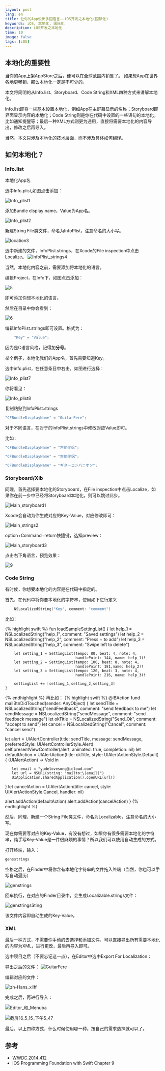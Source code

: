 ```yaml
---
layout: post
lang: en
title: 让你的App说出多国语言——iOS开发之本地化(国际化)
keywords: iOS, 本地化, 国际化
description: iOS开发之本地化
time: 10
image: false
tags: [iOS]
---
```


## 本地化的重要性

当你的App上架AppStore之后，便可以在全球范围内销售了。
如果想App在世界各地更畅销，那么本地化一定是不可少的。

本文将简明的从Info.list、Storyboard、Code String和XML四种方式来讲解本地化。

<!-- more -->

Info.list即将一些基本设置本地化，例如App在主屏幕显示的名称；Storyboard即界面显示内容的本地化；Code String则是你在代码中设置的一些语句的本地化，比如通知提醒等；最后一种XML方式则更为通用，直接将需要本地化的内容导出，修改之后再导入。

当然，本文只涉及本地化的技术层面，而不涉及具体如何翻译。


## 如何本地化？

### Info.list
    
本地化App名

选中Info.plist,如图点击添加：

![Info_plist1](/assets/qiniu/2016-05-14-Info_plist1.png)

添加Bundle display name，Value为App名。

![Info_plist2](/assets/qiniu/2016-05-14-Info_plist2.png)

新建String File类文件，命名为InfoPlist，注意命名的大小写。

![location3](/assets/qiniu/2016-05-14-location3.png)

<!-- more -->

选中新建的文件，InfoPlist.strings，在Xcode的File inspection中点击Localize。
![InfoPlist_strings4](/assets/qiniu/2016-05-14-InfoPlist_strings4.png)

当然，本地化内容之前，需要添加将本地化的语言。

编辑Project，在Info下，如图点击添加：

![5](/assets/qiniu/2016-05-14-5.png)

即可添加你想本地化的语言。

然后在目录中你会看到：

![6](/assets/qiniu/2016-05-14-6.png)

编辑InfoPlist.strings即可设置。格式为：
```swift
    "Key" = "Value";
```
因为是C语言风格，记得加**分号**。


举个例子，本地化我们的App名，首先需要知道Key。

选中info.plist，在任意条目中右击，如图进行选择：

![Info_plist7](/assets/qiniu/2016-05-14-Info_plist7.png)

你将看见：

![Info_plist8](/assets/qiniu/2016-05-14-Info_plist8.png)


复制粘贴到InfoPlist.strings

```swift
"CFBundleDisplayName" = "GuitarFere";
```
对于不同语言，在对于的InfoPlist.strings中修改对应Value即可。

比如：
```swift    
"CFBundleDisplayName" = "吉他伴侣";

"CFBundleDisplayName" = "吉他伴侶";

"CFBundleDisplayName" = "ギターコンパニオン";
```

### Storyboard/Xib

同理，首先选择要本地化的Storyboard，在File inspection中点击Localize，如果你在前一步中已经将Storyboard本地化，则可以跳过此步。


![Main_storyboard1](/assets/qiniu/2016-05-14-Main_storyboard1.png)


Xcode会自动为你生成对应的Key-Value，对应修改即可：

 ![Main_strings2](/assets/qiniu/2016-05-14-Main_strings2.png)

option+Command+return快捷键，选择preview：

![Main_storyboard3](/assets/qiniu/2016-05-14-Main_storyboard3.png)

点击右下角语言，预览效果：

![9](/assets/qiniu/2016-05-14-9.png)

### Code String

有时候，你想要本地化的内容是在代码中指定的。

首先，在代码中将你要本地化的字符串，使用如下进行定义

```swift
    NSLocalizedString("Key", comment: "comment")
```

比如：

{% highlight swift %}
    fun loadSampleSettingList()  {
        let help_1 = NSLocalizedString("help_1", comment: "Saved settings")
        let help_2 = NSLocalizedString("help_2", comment: "Press + to add")
        let help_3 = NSLocalizedString("help_3", comment: "Swipe left to delete")
        
        let setting_1 = SettingList(tempo: 80, beat: 4, note: 4,
                                    handlePoint: 144, name: help_1)!
        let setting_2 = SettingList(tempo: 100, beat: 8, note: 4,
                                    handlePoint: 181,name: help_2)!
        let setting_3 = SettingList(tempo: 120, beat: 3, note: 4,
                                    handlePoint: 216, name: help_3)!
        
        settingList += [setting_1,setting_2,setting_3]
    }
{% endhighlight %}
再比如：
{% highlight swift %}
@IBAction fund mailBtnDidTouched(sender: AnyObject) {
   let sendTitle = NSLocalizedString("sendFeedback", comment: "send feedback to me")
   let sendMessage = NSLocalizedString("sendMessage", comment: "send feedback message")
   let okTitle = NSLocalizedString("Send_Ok", comment: "accept to send")
   let cancel = NSLocalizedString("Cancel", comment: "cancel send")
   
   let alert = UIAlertController(title: sendTitle, message: sendMessage, preferredStyle: UIAlertControllerStyle.Alert)
   self.presentViewController(alert, animated: true, completion: nil)
   let defaultAction = UIAlertAction(title: okTitle, style: UIAlertActionStyle.Default) { (UIAlertAction) -> Void in
       
       let email = "yudelovesong@icloud.com"
       let url = NSURL(string: "mailto:\(email)")
       UIApplication.sharedApplication().openURL(url!)
   }
   let cancelAction = UIAlertAction(title: cancel, style: UIAlertActionStyle.Cancel, handler: nil)
   
   alert.addAction(defaultAction)
   alert.addAction(cancelAction)
}
{% endhighlight %}

然后，同理，新建一个String File类文件，命名为Localizable，注意命名的大小写。

现在你需要写对应的Key-Value，有没有想过，如果你有很多需要本地化的字符串，纯手写Key-Value是一件很麻烦的事情？所以我们可以使用自动生成的方式。

打开终端，输入：

```swift
gensstrings 
```

空格之后，在Finder中将你含有本地化字符串的文件拖入终端（当然，你也可以手写自动遍历）


![genstrings](/assets/qiniu/2016-05-14-genstrings.png)


回车执行，在对应的Finder目录中，会生成Localizable.strings文件：


![genstringsSting](/assets/qiniu/2016-05-14-genstringsSting.png)


该文件内容即自动生成的Key-Value。


### XML
最后一种方式，不需要你手动的去选择和添加文件，可以直接导出所有需要本地化的内容为XML，进行更改，最后再导入即可。

选中项目之后（不要忘记这一点），在Editor中选中Export For Localization：

导出之后的文件：
![GuitarFere](/assets/qiniu/2017-06-21-GuitarFere.png)

编辑对应的文件：

![zh-Hans_xliff](/assets/qiniu/2017-06-21-zh-Hans_xliff.png)

完成之后，再进行导入：

![Editor_和_Menuba](/assets/qiniu/2017-06-21-Editor_%E5%92%8C_Menubar.png)

![截屏16_5_15_下午5_47](/assets/qiniu/2017-06-21-%E6%88%AA%E5%B1%8F16_5_15_%E4%B8%8B%E5%8D%885_47.png)


最后，以上四种方式，什么时候使用哪一种，按自己的需求选择就可以了。

## 参考

- [WWDC 2014 412](https://developer.apple.com/videos/play/wwdc2014/412/)
- iOS Programming Foundation with Swift Chapter 9


